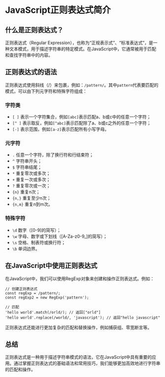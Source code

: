 # JavaScript正则表达式简介

## 什么是正则表达式？
正则表达式（Regular Expression），也称为“正规表示式”、“标准表达式”，是一种文本模式，用于描述字符串的特定模式。在JavaScript中，它通常被用于匹配和查找字符串中的内容。

## 正则表达式的语法
正则表达式使用斜线（/）来包裹，例如：`/pattern/`。其中`pattern`代表要匹配的模式，可以由下列元字符和特殊字符组成：

### 字符类
- `[ ]` 表示一个字符集合，例如`[abc]`表示匹配a、b或c中的任意一个字符；
- `[^ ]` 表示取反，例如`[^abc]`表示匹配除了a、b或c之外的任意一个字符；
- `[-]` 表示范围，例如`[a-z]`表示匹配所有小写字母。

### 元字符
- `.` 任意一个字符，除了换行符和行结束符；
- `^` 字符串开头；
- `$` 字符串结尾；
- `*` 重复零次或多次；
- `+` 重复一次或多次；
- `?` 重复零次或一次；
- `{n}` 重复n次；
- `{n,}` 重复至少n次；
- `{n,m}` 重复n到m次。

### 特殊字符
- `\d` 数字（[0-9]的简写）；
- `\w` 字母、数字或下划线（[A-Za-z0-9_]的简写）；
- `\s` 空格、制表符或换行符；
- `\b` 单词边界。

## 在JavaScript中使用正则表达式
在JavaScript中，我们可以使用RegExp对象来创建和操作正则表达式。例如：

```
// 创建正则表达式
const regExp = /pattern/;
const regExp2 = new RegExp('pattern');

// 匹配
'hello world'.match(/orld/); // 返回["orld"]
'hello world'.replace(/world/, 'javascript'); // 返回"hello javascript"
```

正则表达式还能进行更加复杂的匹配和替换操作，例如捕获组、零宽断言等。

## 总结
正则表达式是一种用于描述字符串模式的语法，它在JavaScript中具有重要的应用。通过掌握正则表达式的基础语法和常用技巧，我们能够更加高效地进行字符串的匹配和操作。